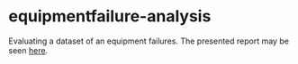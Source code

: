 # equipmentfailure-analysis

Evaluating a dataset of an equipment failures. The presented report may be seen [here](https://github.com/gabrivoy/equipmentfailure-analysis/blob/main/finalreport.ipynb).
